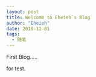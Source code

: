 ```yaml
---
layout: post
title: Welcome to Eheieh`s Blog
author: "Eheieh"
date: 2019-11-01
tags:
  - 随笔
---
```


First Blog..... 

for test.
